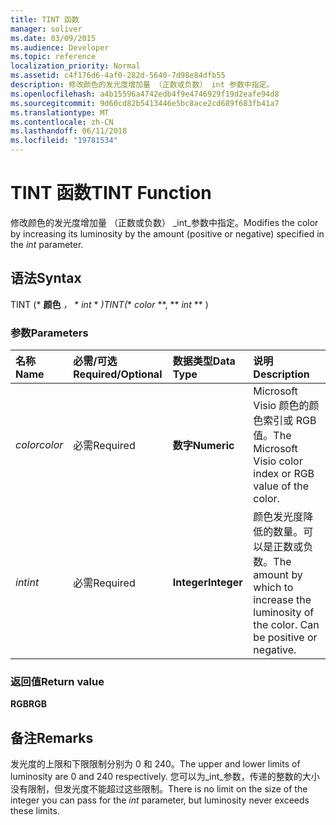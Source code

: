 ```yaml
---
title: TINT 函数
manager: soliver
ms.date: 03/09/2015
ms.audience: Developer
ms.topic: reference
localization_priority: Normal
ms.assetid: c4f176d6-4af0-282d-5640-7d98e84dfb55
description: 修改颜色的发光度增加量 （正数或负数） int 参数中指定。
ms.openlocfilehash: a4b15596a4742edb4f9e4746929f19d2eafe94d8
ms.sourcegitcommit: 9d60cd82b5413446e5bc8ace2cd689f683fb41a7
ms.translationtype: MT
ms.contentlocale: zh-CN
ms.lasthandoff: 06/11/2018
ms.locfileid: "19781534"
---
```

# <a name="tint-function"></a><span data-ttu-id="cbde9-103">TINT 函数</span><span class="sxs-lookup"><span data-stu-id="cbde9-103">TINT Function</span></span>

<span data-ttu-id="cbde9-104">修改颜色的发光度增加量 （正数或负数） _int_参数中指定。</span><span class="sxs-lookup"><span data-stu-id="cbde9-104">Modifies the color by increasing its luminosity by the amount (positive or negative) specified in the  _int_ parameter.</span></span> 
  
## <a name="syntax"></a><span data-ttu-id="cbde9-105">语法</span><span class="sxs-lookup"><span data-stu-id="cbde9-105">Syntax</span></span>

<span data-ttu-id="cbde9-106">TINT (* **颜色** *，* * *int* * *)</span><span class="sxs-lookup"><span data-stu-id="cbde9-106">TINT(** *color* **, ** *int* ** )</span></span> 
  
### <a name="parameters"></a><span data-ttu-id="cbde9-107">参数</span><span class="sxs-lookup"><span data-stu-id="cbde9-107">Parameters</span></span>

|<span data-ttu-id="cbde9-108">**名称**</span><span class="sxs-lookup"><span data-stu-id="cbde9-108">**Name**</span></span>|<span data-ttu-id="cbde9-109">**必需/可选**</span><span class="sxs-lookup"><span data-stu-id="cbde9-109">**Required/Optional**</span></span>|<span data-ttu-id="cbde9-110">**数据类型**</span><span class="sxs-lookup"><span data-stu-id="cbde9-110">**Data Type**</span></span>|<span data-ttu-id="cbde9-111">**说明**</span><span class="sxs-lookup"><span data-stu-id="cbde9-111">**Description**</span></span>|
|:-----|:-----|:-----|:-----|
| <span data-ttu-id="cbde9-112">_color_</span><span class="sxs-lookup"><span data-stu-id="cbde9-112">_color_</span></span> <br/> |<span data-ttu-id="cbde9-113">必需</span><span class="sxs-lookup"><span data-stu-id="cbde9-113">Required</span></span>  <br/> |<span data-ttu-id="cbde9-114">**数字**</span><span class="sxs-lookup"><span data-stu-id="cbde9-114">**Numeric**</span></span> <br/> |<span data-ttu-id="cbde9-115">Microsoft Visio 颜色的颜色索引或 RGB 值。</span><span class="sxs-lookup"><span data-stu-id="cbde9-115">The Microsoft Visio color index or RGB value of the color.</span></span>  <br/> |
| <span data-ttu-id="cbde9-116">_int_</span><span class="sxs-lookup"><span data-stu-id="cbde9-116">_int_</span></span> <br/> |<span data-ttu-id="cbde9-117">必需</span><span class="sxs-lookup"><span data-stu-id="cbde9-117">Required</span></span>  <br/> |<span data-ttu-id="cbde9-118">**Integer**</span><span class="sxs-lookup"><span data-stu-id="cbde9-118">**Integer**</span></span> <br/> |<span data-ttu-id="cbde9-p101">颜色发光度降低的数量。可以是正数或负数。</span><span class="sxs-lookup"><span data-stu-id="cbde9-p101">The amount by which to increase the luminosity of the color. Can be positive or negative.</span></span>  <br/> |
   
### <a name="return-value"></a><span data-ttu-id="cbde9-121">返回值</span><span class="sxs-lookup"><span data-stu-id="cbde9-121">Return value</span></span>

 <span data-ttu-id="cbde9-122">**RGB**</span><span class="sxs-lookup"><span data-stu-id="cbde9-122">**RGB**</span></span>
  
## <a name="remarks"></a><span data-ttu-id="cbde9-123">备注</span><span class="sxs-lookup"><span data-stu-id="cbde9-123">Remarks</span></span>

<span data-ttu-id="cbde9-124">发光度的上限和下限限制分别为 0 和 240。</span><span class="sxs-lookup"><span data-stu-id="cbde9-124">The upper and lower limits of luminosity are 0 and 240 respectively.</span></span> <span data-ttu-id="cbde9-125">您可以为_int_参数，传递的整数的大小没有限制，但发光度不能超过这些限制。</span><span class="sxs-lookup"><span data-stu-id="cbde9-125">There is no limit on the size of the integer you can pass for the  _int_ parameter, but luminosity never exceeds these limits.</span></span> 
  

